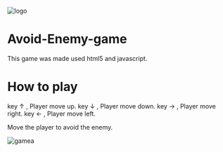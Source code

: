 ![logo](https://user-images.githubusercontent.com/76610702/109618390-d4b83280-7b7a-11eb-8ea3-12a6a7c7a3e0.png)


# Avoid-Enemy-game

This game was made used html5 and javascript.

# How to play

key ↑ , Player move up.
key ↓ , Player move down.
key → , Player move right.
key ← , Player move left.

Move the player to avoid the enemy.

![gamea](https://user-images.githubusercontent.com/76610702/109618260-ab97a200-7b7a-11eb-8cf6-bdb26005355c.png)
